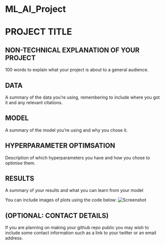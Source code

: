 # ML_AI_Project
# PROJECT TITLE 


## NON-TECHNICAL EXPLANATION OF YOUR PROJECT
100 words to explain what your project is about to a general audience. 

## DATA
A summary of the data you’re using, remembering to include where you got it and any relevant citations. 

## MODEL 
A summary of the model you’re using and why you chose it. 

## HYPERPARAMETER OPTIMSATION
Description of which hyperparameters you have and how you chose to optimise them. 

## RESULTS
A summary of your results and what you can learn from your model 

You can include images of plots using the code below:
![Screenshot](image.png)

## (OPTIONAL: CONTACT DETAILS)
If you are planning on making your github repo public you may wish to include some contact information such as a link to your twitter or an email address. 

